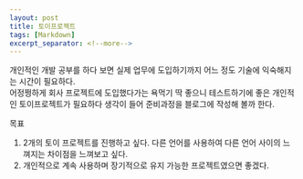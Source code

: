 ```yaml
---
layout: post
title: 토이프로젝트
tags: [Markdown]
excerpt_separator: <!--more-->
---
```

개인적인 개발 공부를 하다 보면 실제 업무에 도입하기까지 어느 정도 기술에 익숙해지는 시간이 필요하다.  
어정쩡하게 회사 프로젝트에 도입했다가는 욕먹기 딱 좋으니 테스트하기에 좋은 개인적인 토이프로젝트가 필요하다 생각이 들어 준비과정을 블로그에 작성해 볼까 한다. 

목표 
1. 2개의 토이 프로젝트를 진행하고 싶다. 다른 언어를 사용하여 다른 언어 사이의 느껴지는 차이점을 느껴보고 싶다.
2. 개인적으로 계속 사용하며 장기적으로 유지 가능한 프로젝트였으면 좋겠다.